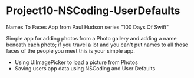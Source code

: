 # Project10-NSCoding-UserDefaults 

Names To Faces App from Paul Hudson series "100 Days Of Swift"

Simple app for adding photos from a Photo gallery and adding a name beneath each photo; if you travel a lot and you can't
put names to all those faces of the people you meet this is your simple app.

- Using UIImagePicker to load a picture from Photos
- Saving users app data using NSCoding and User Defaults

